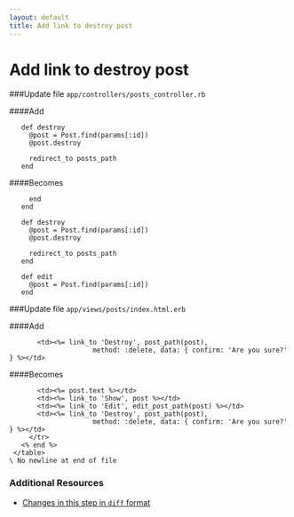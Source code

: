 ```yaml
---
layout: default
title: Add link to destroy post
---
```


<h1 id="main">Add link to destroy post</h1>

###Update file `app/controllers/posts_controller.rb`

####Add
```
   def destroy
     @post = Post.find(params[:id])
     @post.destroy
 
     redirect_to posts_path
   end
```


####Becomes
```
     end
   end
 
   def destroy
     @post = Post.find(params[:id])
     @post.destroy
 
     redirect_to posts_path
   end
 
   def edit
     @post = Post.find(params[:id])
   end

```


###Update file `app/views/posts/index.html.erb`

####Add
```
       <td><%= link_to 'Destroy', post_path(post),
                     method: :delete, data: { confirm: 'Are you sure?' } %></td>
```


####Becomes
```
       <td><%= post.text %></td>
       <td><%= link_to 'Show', post %></td>
       <td><%= link_to 'Edit', edit_post_path(post) %></td>
       <td><%= link_to 'Destroy', post_path(post),
                     method: :delete, data: { confirm: 'Are you sure?' } %></td>
     </tr>
   <% end %>
 </table>
\ No newline at end of file

```



### Additional Resources

* [Changes in this step in `diff` format](https://github.com/software-academy/rails_getting_started_bdd/commit/38cf9eddedcb07cbbf936061bbd2847716f70e38)

